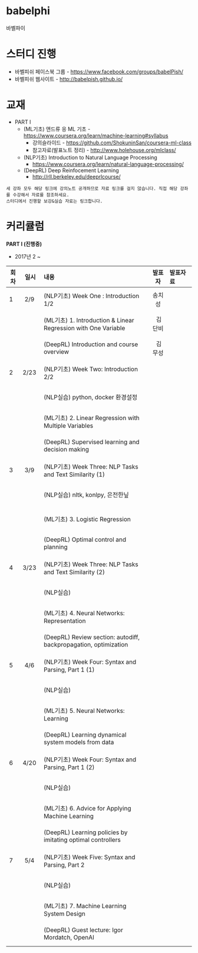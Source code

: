 # babelphi
바벨파이

# 스터디 진행 
* 바벨피쉬 페이스북 그룹 - https://www.facebook.com/groups/babelPish/
* 바벨피쉬 웹사이트 - http://babelpish.github.io/

# 교재
* PART I
    * (ML기초) 앤드류 응 ML 기초 - https://www.coursera.org/learn/machine-learning#syllabus
         * 강의슬라이드 - https://github.com/ShokuninSan/coursera-ml-class
         * 참고자료(발표노트 정리) - http://www.holehouse.org/mlclass/
    * (NLP기초) Introduction to Natural Language Processing 
         * https://www.coursera.org/learn/natural-language-processing/ 
    * (DeepRL) Deep Reinfocement Learning
         * http://rll.berkeley.edu/deeprlcourse/

`세 강좌 모두 해당 링크에 강의노트 공개하므로 자료 링크를 걸지 않습니다. 직접 해당 강좌를 수강해서 자료를 참조하세요.`<br> 
`스터디에서 진행할 보강&실습 자료는 링크합니다.` 

# 커리큘럼

<b>PART I (진행중)</b>
* 2017년  2 ~    

| 회차  | 일시   | 내용                                  | 발표자  |              발표자료                    |
| ----- |:------:| :-------------------------------------|:-------:|:---------------------------------------- |
| 1 | 2/9  | (NLP기초) Week One : Introduction 1/2 | 송치성  |                           |
|   |    |  (ML기초) 1. Introduction & Linear Regression with One Variable  |  김단비 |                           |
|   |    |  (DeepRL) Introduction and course overview  |  김무성 |                           |
| 2 | 2/23  | (NLP기초) Week Two: Introduction 2/2 |   |                           |
|   |    |  (NLP실습) python, docker 환경설정  |   |                           |
|   |    |  (ML기초) 2. Linear Regression with Multiple Variables  |   |                           |
|   |    |  (DeepRL) Supervised learning and decision making  |   |                           |
| 3 | 3/9  | (NLP기초) Week Three: NLP Tasks and Text Similarity (1) |   |                           |
|   |    |  (NLP실습) nltk, konlpy, 은전한닢 |   |                           |
|   |    |  (ML기초) 3. Logistic Regression  |   |                           |
|   |    |  (DeepRL) Optimal control and planning  |   |                           |
| 4 | 3/23  | (NLP기초) Week Three: NLP Tasks and Text Similarity (2) |   |                           |
|   |    |  (NLP실습)   |   |                           |
|   |    |  (ML기초) 4. Neural Networks: Representation  |   |                           |
|   |    |  (DeepRL) Review section: autodiff, backpropagation, optimization  |   |                           |
| 5 | 4/6  | (NLP기초) Week Four: Syntax and Parsing, Part 1 (1) |   |                           |
|   |    |  (NLP실습)   |   |                           |
|   |    |  (ML기초) 5. Neural Networks: Learning  |   |                           |
|   |    |  (DeepRL) Learning dynamical system models from data  |   |                           |
| 6 | 4/20  | (NLP기초) Week Four: Syntax and Parsing, Part 1 (2) |   |                           |
|   |    |  (NLP실습)   |   |                           |
|   |    |  (ML기초) 6. Advice for Applying Machine Learning  |   |                           |
|   |    |  (DeepRL) Learning policies by imitating optimal controllers  |   |                           |
| 7 | 5/4  | (NLP기초) Week Five: Syntax and Parsing, Part 2  |   |                           |
|   |    |  (NLP실습)   |   |                           |
|   |    |  (ML기초) 7. Machine Learning System Design  |   |                           |
|   |    |  (DeepRL) Guest lecture: Igor Mordatch, OpenAI  |   |                           |
